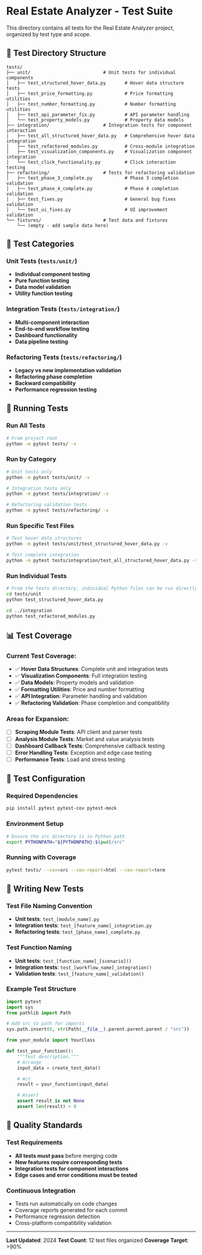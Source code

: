 # Real Estate Analyzer - Test Suite

This directory contains all tests for the Real Estate Analyzer project, organized by test type and scope.

## 📁 Test Directory Structure

```
tests/
├── unit/                           # Unit tests for individual components
│   ├── test_structured_hover_data.py       # Hover data structure tests
│   ├── test_price_formatting.py            # Price formatting utilities
│   ├── test_number_formatting.py           # Number formatting utilities
│   ├── test_api_parameter_fix.py           # API parameter handling
│   └── test_property_models.py             # Property data models
├── integration/                    # Integration tests for component interaction
│   ├── test_all_structured_hover_data.py   # Comprehensive hover data integration
│   ├── test_refactored_modules.py          # Cross-module integration
│   ├── test_visualization_components.py    # Visualization component integration
│   └── test_click_functionality.py         # Click interaction testing
├── refactoring/                    # Tests for refactoring validation
│   ├── test_phase_3_complete.py            # Phase 3 completion validation
│   ├── test_phase_4_complete.py            # Phase 4 completion validation
│   ├── test_fixes.py                       # General bug fixes validation
│   └── test_ui_fixes.py                    # UI improvement validation
└── fixtures/                       # Test data and fixtures
    └── (empty - add sample data here)
```

## 🧪 Test Categories

### Unit Tests (`tests/unit/`)

- **Individual component testing**
- **Pure function testing**
- **Data model validation**
- **Utility function testing**

### Integration Tests (`tests/integration/`)

- **Multi-component interaction**
- **End-to-end workflow testing**
- **Dashboard functionality**
- **Data pipeline testing**

### Refactoring Tests (`tests/refactoring/`)

- **Legacy vs new implementation validation**
- **Refactoring phase completion**
- **Backward compatibility**
- **Performance regression testing**

## 🚀 Running Tests

### Run All Tests

```bash
# From project root
python -m pytest tests/ -v
```

### Run by Category

```bash
# Unit tests only
python -m pytest tests/unit/ -v

# Integration tests only
python -m pytest tests/integration/ -v

# Refactoring validation tests
python -m pytest tests/refactoring/ -v
```

### Run Specific Test Files

```bash
# Test hover data structures
python -m pytest tests/unit/test_structured_hover_data.py -v

# Test complete integration
python -m pytest tests/integration/test_all_structured_hover_data.py -v
```

### Run Individual Tests

```bash
# From the tests directory, individual Python files can be run directly
cd tests/unit
python test_structured_hover_data.py

cd ../integration
python test_refactored_modules.py
```

## 📊 Test Coverage

### Current Test Coverage:

- ✅ **Hover Data Structures**: Complete unit and integration tests
- ✅ **Visualization Components**: Full integration testing
- ✅ **Data Models**: Property models and validation
- ✅ **Formatting Utilities**: Price and number formatting
- ✅ **API Integration**: Parameter handling and validation
- ✅ **Refactoring Validation**: Phase completion and compatibility

### Areas for Expansion:

- [ ] **Scraping Module Tests**: API client and parser tests
- [ ] **Analysis Module Tests**: Market and value analysis tests
- [ ] **Dashboard Callback Tests**: Comprehensive callback testing
- [ ] **Error Handling Tests**: Exception and edge case testing
- [ ] **Performance Tests**: Load and stress testing

## 🔧 Test Configuration

### Required Dependencies

```bash
pip install pytest pytest-cov pytest-mock
```

### Environment Setup

```bash
# Ensure the src directory is in Python path
export PYTHONPATH="${PYTHONPATH}:$(pwd)/src"
```

### Running with Coverage

```bash
pytest tests/ --cov=src --cov-report=html --cov-report=term
```

## 📝 Writing New Tests

### Test File Naming Convention

- **Unit tests**: `test_[module_name].py`
- **Integration tests**: `test_[feature_name]_integration.py`
- **Refactoring tests**: `test_[phase_name]_complete.py`

### Test Function Naming

- **Unit tests**: `test_[function_name]_[scenario]()`
- **Integration tests**: `test_[workflow_name]_integration()`
- **Validation tests**: `test_[feature_name]_validation()`

### Example Test Structure

```python
import pytest
import sys
from pathlib import Path

# Add src to path for imports
sys.path.insert(0, str(Path(__file__).parent.parent.parent / "src"))

from your_module import YourClass

def test_your_function():
    """Test description."""
    # Arrange
    input_data = create_test_data()

    # Act
    result = your_function(input_data)

    # Assert
    assert result is not None
    assert len(result) > 0
```

## 🎯 Quality Standards

### Test Requirements

- **All tests must pass** before merging code
- **New features require corresponding tests**
- **Integration tests for component interactions**
- **Edge cases and error conditions must be tested**

### Continuous Integration

- Tests run automatically on code changes
- Coverage reports generated for each commit
- Performance regression detection
- Cross-platform compatibility validation

---

**Last Updated**: 2024
**Test Count**: 12 test files organized
**Coverage Target**: >90%
